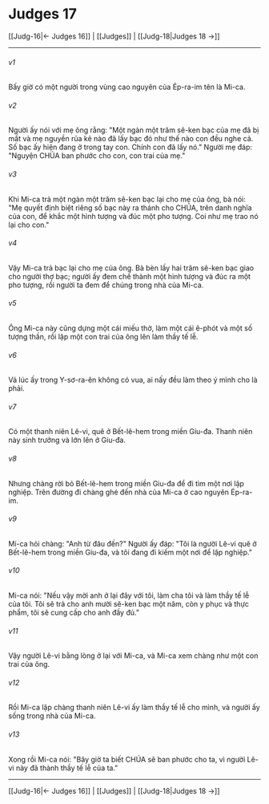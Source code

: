 # Judges 17

[[Judg-16|← Judges 16]] | [[Judges]] | [[Judg-18|Judges 18 →]]
***



###### v1 
Bấy giờ có một người trong vùng cao nguyên của Ép-ra-im tên là Mi-ca. 

###### v2 
Người ấy nói với mẹ ông rằng: "Một ngàn một trăm sê-ken bạc của mẹ đã bị mất và mẹ nguyền rủa kẻ nào đã lấy bạc đó như thế nào con đều nghe cả. Số bạc ấy hiện đang ở trong tay con. Chính con đã lấy nó." Người mẹ đáp: "Nguyện CHÚA ban phước cho con, con trai của mẹ." 

###### v3 
Khi Mi-ca trả một ngàn một trăm sê-ken bạc lại cho mẹ của ông, bà nói: "Mẹ quyết định biệt riêng số bạc này ra thánh cho CHÚA, trên danh nghĩa của con, để khắc một hình tượng và đúc một pho tượng. Coi như mẹ trao nó lại cho con." 

###### v4 
Vậy Mi-ca trả bạc lại cho mẹ của ông. Bà bèn lấy hai trăm sê-ken bạc giao cho người thợ bạc; người ấy đem chế thành một hình tượng và đúc ra một pho tượng, rồi người ta đem để chúng trong nhà của Mi-ca. 

###### v5 
Ông Mi-ca này cũng dựng một cái miếu thờ, làm một cái ê-phót và một số tượng thần, rồi lập một con trai của ông lên làm thầy tế lễ. 

###### v6 
Vả lúc ấy trong Y-sơ-ra-ên không có vua, ai nấy đều làm theo ý mình cho là phải. 

###### v7 
Có một thanh niên Lê-vi, quê ở Bết-lê-hem trong miền Giu-đa. Thanh niên này sinh trưởng và lớn lên ở Giu-đa. 

###### v8 
Nhưng chàng rời bỏ Bết-lê-hem trong miền Giu-đa để đi tìm một nơi lập nghiệp. Trên đường đi chàng ghé đến nhà của Mi-ca ở cao nguyên Ép-ra-im. 

###### v9 
Mi-ca hỏi chàng: "Anh từ đâu đến?" Người ấy đáp: "Tôi là người Lê-vi quê ở Bết-lê-hem trong miền Giu-đa, và tôi đang đi kiếm một nơi để lập nghiệp." 

###### v10 
Mi-ca nói: "Nếu vậy mời anh ở lại đây với tôi, làm cha tôi và làm thầy tế lễ của tôi. Tôi sẽ trả cho anh mười sê-ken bạc một năm, còn y phục và thực phẩm, tôi sẽ cung cấp cho anh đầy đủ." 

###### v11 
Vậy người Lê-vi bằng lòng ở lại với Mi-ca, và Mi-ca xem chàng như một con trai của ông. 

###### v12 
Rồi Mi-ca lập chàng thanh niên Lê-vi ấy làm thầy tế lễ cho mình, và người ấy sống trong nhà của Mi-ca. 

###### v13 
Xong rồi Mi-ca nói: "Bây giờ ta biết CHÚA sẽ ban phước cho ta, vì người Lê-vi này đã thành thầy tế lễ của ta."

***
[[Judg-16|← Judges 16]] | [[Judges]] | [[Judg-18|Judges 18 →]]
